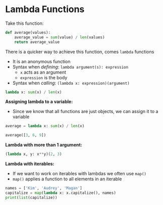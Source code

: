 # Lambda Functions

Take this function:
```python
def average(values):
    average_value = sum(value) / len(values)
    return average_value
```
There is a quicker way to achieve this function, comes `lambda` functions
- It is an anonymous function
- Syntax when *defining*: `lambda argument(s): expression`
    - `x` acts as an argument
    - `expression` is the body
- Syntax when *calling*: `(lambda x: expression)(argument)`

```python
lambda x: sum(x) / len(x)
```

**Assigning lambda to a variable:**
- Since we know that all functions are just objects, we can assign it to a variable
```python
average = lambda x: sum(x) / len(x)

average([3, 6, 9])
```

**Lambda with more than 1 argument:**
```python
(lambda x, y: x**y)(2, 3)
```

**Lambda with iterables:**
- If we want to work on iterables with lambdas we often use `map()`
- `map()` applies a function to all elements in an iterable
```python
names = ['Kim', 'Audrey', 'Magan']
capitalize = map(lambda x: x.capitalize(), names)
print(list(capitalize))
```
